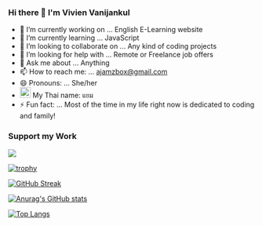 ### Hi there 👋 I'm Vivien Vanijankul

- 🔭 I’m currently working on ... English E-Learning website
- 🌱 I’m currently learning ... JavaScript
- 👯 I’m looking to collaborate on ... Any kind of coding projects
- 🤔 I’m looking for help with ... Remote or Freelance job offers
- 💬 Ask me about ... Anything
- 📫 How to reach me: ... ajamzbox@gmail.com
- 😄 Pronouns: ... She/her
-  <img src="https://cdn-icons-png.flaticon.com/512/330/330184.png" height="22px">  My Thai name: แยม
- ⚡ Fun fact: ... Most of the time in my life right now is dedicated to coding and family!

### Support my Work
<a href="https://www.buymeacoffee.com/ajamzbox"><img src="https://www.buymeacoffee.com/assets/img/guidelines/download-assets-sm-1.svg"/></a>

[![trophy](https://github-profile-trophy.vercel.app/?username=ajamzbox001&theme=dracula&no-frame=true)](https://github.com/ajamzbox001/github-profile-trophy)

[![GitHub Streak](https://streak-stats.demolab.com?user=ajamzbox001&theme=dracula&hide_border=true&border_radius=10)](https://git.io/streak-stats)

[![Anurag's GitHub stats](https://github-readme-stats.vercel.app/api?username=ajamzbox001&show_icons=true&theme=dracula)](https://github.com/ajamzbox-001/github-readme-stats)

[![Top Langs](https://github-readme-stats.vercel.app/api/top-langs/?username=ajamzbox001&layout=compact&theme=dracula)](https://github.com/ajamzbox001/github-readme-stats)

